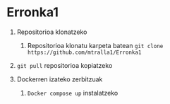 # Erronka1

1. Repositorioa klonatzeko

	1. Repositorioa klonatu karpeta batean  `git clone https://github.com/mtralla1/Erronka1`
  2. `git pull` repositorioa kopiatzeko 

2. Dockerren izateko zerbitzuak
   1. `Docker compose up` instalatzeko
